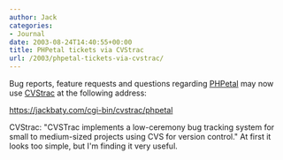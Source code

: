 ```yaml
---
author: Jack
categories:
- Journal
date: 2003-08-24T14:40:55+00:00
title: PHPetal tickets via CVStrac
url: /2003/phpetal-tickets-via-cvstrac/
---
```


Bug reports, feature requests and questions regarding [PHPetal][1] may now use [CVStrac][2] at the following address:

<https://jackbaty.com/cgi-bin/cvstrac/phpetal>

CVStrac: "CVSTrac implements a low-ceremony bug tracking system for small to medium-sized projects using CVS for version control." At first it looks too simple, but I'm finding it very useful.

 [1]: https://jackbaty.com/apps/phpetal
 [2]: http://www.cvstrac.org